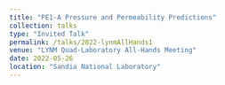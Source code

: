 ```yaml
---
title: "PE1-A Pressure and Permeability Predictions"
collection: talks
type: "Invited Talk"
permalink: /talks/2022-lynmAllHands1
venue: "LYNM Quad-Laboratory All-Hands Meeting"
date: 2022-05-26
location: "Sandia National Laboratory"
---
```


<!-- This is a description of your conference proceedings talk, note the different field in type. You can put anything in this field. -->


